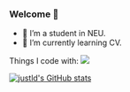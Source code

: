 ### Welcome 👋

<!--
**justld/justld** is a ✨ _special_ ✨ repository because its `README.md` (this file) appears on your GitHub profile.

Here are some ideas to get you started:

- 🔭 I’m a student in NEU.
- 🌱 I’m currently learning CV.
- 👯 I’m looking to collaborate on ...
- 🤔 I’m looking for help with ...
- 💬 Ask me about ...
- 📫 How to reach me: ...
- 😄 Pronouns: ...
- ⚡ Fun fact: ...
-->

- 🔭 I’m a student in NEU.
- 🌱 I’m currently learning CV.

Things I code with:
<image src="https://img.shields.io/static/v1?label=Frame&message=PaddlePaddle&color=green&link=https://github.com/PaddlePaddle">

[![justld's GitHub stats](https://github-readme-stats.vercel.app/api?username=justld&theme=dark&show_icons=true)](https://github.com/anuraghazra/github-readme-stats)

